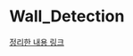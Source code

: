 # Wall_Detection


[정리한 내용 링크](https://www.notion.so/Pilot-Project-5a9083546bc44516ad018e78a9ef52cb?pvs=4)
